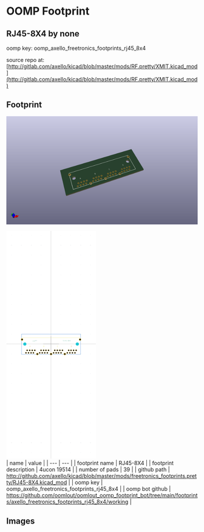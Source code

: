 # OOMP Footprint  
## RJ45-8X4  by none  
  
oomp key: oomp_axello_freetronics_footprints_rj45_8x4  
  
source repo at: [http://gitlab.com/axello/kicad/blob/master/mods/RF.pretty/XMIT.kicad_mod](http://gitlab.com/axello/kicad/blob/master/mods/RF.pretty/XMIT.kicad_mod)  
## Footprint  
  
[![working_kicad_pcb_3d.png](working_kicad_pcb_3d_600.png)](working_kicad_pcb_3d.png)  
  
[![working.png](working_600.png)](working.png)  
| name | value | 
| --- | --- | 
| footprint name | RJ45-8X4 | 
| footprint description | 4ucon 19514 | 
| number of pads | 39 | 
| github path | http://github.com/axello/kicad/blob/master/mods/freetronics_footprints.pretty/RJ45-8X4.kicad_mod | 
| oomp key | oomp_axello_freetronics_footprints_rj45_8x4 | 
| oomp bot github | https://github.com/oomlout/oomlout_oomp_footprint_bot/tree/main/footprints/axello_freetronics_footprints_rj45_8x4/working | 
## Images  
